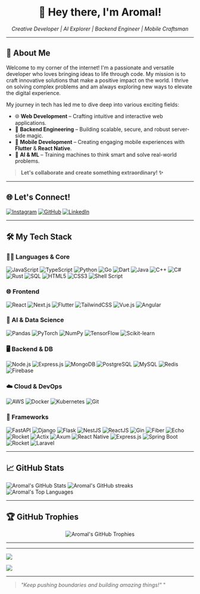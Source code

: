 <h1 align="center">👋 Hey there, I'm Aromal!</h1>

<p align="center">
  <i>Creative Developer | AI Explorer | Backend Engineer | Mobile Craftsman</i>
</p>

---

## 🚀 About Me

Welcome to my corner of the internet! I'm a passionate and versatile developer who loves bringing ideas to life through code. My mission is to craft innovative solutions that make a positive impact on the world. I thrive on solving complex problems and am always exploring new ways to elevate the digital experience.

My journey in tech has led me to dive deep into various exciting fields:

* 🌐 **Web Development** – Crafting intuitive and interactive web applications.
* 🔧 **Backend Engineering** – Building scalable, secure, and robust server-side magic.
* 📱 **Mobile Development** – Creating engaging mobile experiences with **Flutter** & **React Native**.
* 🤖 **AI & ML** – Training machines to think smart and solve real-world problems.

> **Let's collaborate and create something extraordinary! ✨**

---

## 🌐 Let's Connect!

[![Instagram](https://img.shields.io/badge/Instagram-%23E4405F.svg?logo=Instagram&logoColor=white)](https://www.instagram.com/__itz__aro_mal__?igsh=dnF5MTE4em5lZDI0)
[![GitHub](https://img.shields.io/badge/GitHub-100000?style=flat&logo=github&logoColor=white)](https://github.com/DeveloperAromal)
[![LinkedIn](https://img.shields.io/badge/LinkedIn-0A66C2?style=flat&logo=linkedin&logoColor=white)](https://www.linkedin.com/in/developeraromal/)

---

## 🛠️ My Tech Stack

### 👨‍💻 Languages & Core

![JavaScript](https://img.shields.io/badge/javascript-%23f7df1e.svg?style=for-the-badge&logo=javascript&logoColor=black)
![TypeScript](https://img.shields.io/badge/typescript-%23007ACC.svg?style=for-the-badge&logo=typescript&logoColor=white)
![Python](https://img.shields.io/badge/python-%233776AB.svg?style=for-the-badge&logo=python&logoColor=white)
![Go](https://img.shields.io/badge/go-%2300ADD8.svg?style=for-the-badge&logo=go&logoColor=white)
![Dart](https://img.shields.io/badge/dart-%230175C2.svg?style=for-the-badge&logo=dart&logoColor=white)
![Java](https://img.shields.io/badge/java-%23ED8B00.svg?style=for-the-badge&logo=openjdk&logoColor=white)
![C++](https://img.shields.io/badge/c%2B%2B-%2300599C.svg?style=for-the-badge&logo=c%2B%2B&logoColor=white)
![C#](https://img.shields.io/badge/c%23-%23239120.svg?style=for-the-badge&logo=c-sharp&logoColor=white)
![Rust](https://img.shields.io/badge/rust-%23000000.svg?style=for-the-badge&logo=rust&logoColor=white)
![SQL](https://img.shields.io/badge/SQL-025E8C?style=for-the-badge&logo=mysql&logoColor=white)
![HTML5](https://img.shields.io/badge/html5-%23E34F26.svg?style=for-the-badge&logo=html5&logoColor=white)
![CSS3](https://img.shields.io/badge/css3-%231572B6.svg?style=for-the-badge&logo=css3&logoColor=white)
![Shell Script](https://img.shields.io/badge/shell_script-%23121011.svg?style=for-the-badge&logo=gnu-bash&logoColor=white)

### 🌐 Frontend

![React](https://img.shields.io/badge/react-%2361DAFB.svg?style=for-the-badge&logo=react&logoColor=black)
![Next.js](https://img.shields.io/badge/Next-black?style=for-the-badge&logo=next.js&logoColor=white)
![Flutter](https://img.shields.io/badge/Flutter-%2302569B.svg?style=for-the-badge&logo=Flutter&logoColor=white)
![TailwindCSS](https://img.shields.io/badge/tailwindcss-%2338B2AC.svg?style=for-the-badge&logo=tailwind-css&logoColor=white)
![Vue.js](https://img.shields.io/badge/vuejs-%234FC08D.svg?style=for-the-badge&logo=vue.js&logoColor=white)
![Angular](https://img.shields.io/badge/angular-%23DD0031.svg?style=for-the-badge&logo=angular&logoColor=white)

### 🧠 AI & Data Science

![Pandas](https://img.shields.io/badge/pandas-%23150458.svg?style=for-the-badge&logo=pandas&logoColor=white)
![PyTorch](https://img.shields.io/badge/PyTorch-%23EE4C2C.svg?style=for-the-badge&logo=PyTorch&logoColor=white)
![NumPy](https://img.shields.io/badge/numpy-%23013243.svg?style=for-the-badge&logo=numpy&logoColor=white)
![TensorFlow](https://img.shields.io/badge/TensorFlow-%23FF6F00.svg?style=for-the-badge&logo=TensorFlow&logoColor=white)
![Scikit-learn](https://img.shields.io/badge/scikit--learn-%23F7931E.svg?style=for-the-badge&logo=scikit-learn&logoColor=white)

### 🖥 Backend & DB

![Node.js](https://img.shields.io/badge/Node.js-339933?style=for-the-badge&logo=nodedotjs&logoColor=white)
![Express.js](https://img.shields.io/badge/Express.js-%23404d59.svg?style=for-the-badge&logo=express&logoColor=white)
![MongoDB](https://img.shields.io/badge/MongoDB-%2347A248.svg?style=for-the-badge&logo=mongodb&logoColor=white)
![PostgreSQL](https://img.shields.io/badge/postgresql-%23316192.svg?style=for-the-badge&logo=postgresql&logoColor=white)
![MySQL](https://img.shields.io/badge/mysql-%2300F.svg?style=for-the-badge&logo=mysql&logoColor=white)
![Redis](https://img.shields.io/badge/redis-%23DD0031.svg?style=for-the-badge&logo=redis&logoColor=white)
![Firebase](https://img.shields.io/badge/firebase-%23FFCA28.svg?style=for-the-badge&logo=firebase&logoColor=black)

### ☁️ Cloud & DevOps

![AWS](https://img.shields.io/badge/AWS-%23FF9900.svg?style=for-the-badge&logo=amazon-aws&logoColor=white)
![Docker](https://img.shields.io/badge/docker-%230DB7ED.svg?style=for-the-badge&logo=docker&logoColor=white)
![Kubernetes](https://img.shields.io/badge/kubernetes-%23326CE5.svg?style=for-the-badge&logo=kubernetes&logoColor=white)
![Git](https://img.shields.io/badge/git-%23F05033.svg?style=for-the-badge&logo=git&logoColor=white)

### 💼 Frameworks

![FastAPI](https://img.shields.io/badge/fastapi-%2300C7B7.svg?style=for-the-badge&logo=fastapi&logoColor=white)
![Django](https://img.shields.io/badge/django-%23092E20.svg?style=for-the-badge&logo=django&logoColor=white)
![Flask](https://img.shields.io/badge/flask-%23000000.svg?style=for-the-badge&logo=flask&logoColor=white)
![NestJS](https://img.shields.io/badge/nestjs-%23E0234E.svg?style=for-the-badge&logo=nestjs&logoColor=white)
![ReactJS](https://img.shields.io/badge/reactjs-%2300C7B7.svg?style=for-the-badge&logo=reactjs&logoColor=white)
![Gin](https://img.shields.io/badge/gin-%2300ADD8.svg?style=for-the-badge&logo=go&logoColor=white)
![Fiber](https://img.shields.io/badge/fiber-%230089DD.svg?style=for-the-badge&logo=go&logoColor=white)
![Echo](https://img.shields.io/badge/echo-%231E88E5.svg?style=for-the-badge&logo=go&logoColor=white)
![Rocket](https://img.shields.io/badge/rocket-%23C41E3A.svg?style=for-the-badge&logo=rust&logoColor=white)
![Actix](https://img.shields.io/badge/actix-%23282C34.svg?style=for-the-badge&logo=rust&logoColor=white)
![Axum](https://img.shields.io/badge/axum-%234B8BBE.svg?style=for-the-badge&logo=rust&logoColor=white)
![React Native](https://img.shields.io/badge/react--native-%2300C7B7.svg?style=for-the-badge&logo=react&logoColor=white)
![Express.js](https://img.shields.io/badge/express.js-%23404D59.svg?style=for-the-badge&logo=express&logoColor=white)
![Spring Boot](https://img.shields.io/badge/springboot-%236DB33F.svg?style=for-the-badge&logo=spring-boot&logoColor=white)
![Rocket](https://img.shields.io/badge/rocket.rs-%23ff6b6b.svg?style=for-the-badge&logo=rocket&logoColor=white)
![Laravel](https://img.shields.io/badge/laravel-%23FF2D20.svg?style=for-the-badge&logo=laravel&logoColor=white)

---

## 📈 GitHub Stats

<p>
  <img src="https://github-readme-stats.vercel.app/api?username=DeveloperAromal&show_icons=true&theme=gotham&hide_border=true" alt="Aromal's GitHub Stats" />
    <img src="https://nirzak-streak-stats.vercel.app/?user=developeraromal&theme=gotham&hide_border=true" alt="Aromal's GitHub streaks" />
  <img src="https://github-readme-stats.vercel.app/api/top-langs/?username=DeveloperAromal&layout=compact&theme=gotham&hide_border=true" alt="Aromal's Top Languages" />
</p>

---

## 🏆 GitHub Trophies

<p align="center">
  <img src="https://github-profile-trophy.vercel.app/?username=DeveloperAromal&theme=gruvbox&column=7&no-bg=true&no-frame=true" alt="Aromal's GitHub Trophies"/>
</p>

---
---

![](https://github-contributor-stats.vercel.app/api?username=DeveloperAromal&limit=5&theme=dark&combine_all_yearly_contributions=true)

[![](https://visitcount.itsvg.in/api?id=masterdevsabith&icon=0&color=1)](https://visitcount.itsvg.in)

---

> _"Keep pushing boundaries and building amazing things!"_
"
